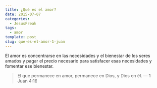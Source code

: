 ```yaml
---
title: ¿Qué es el amor?
date: 2015-07-07
categories:
  - JesusFreak
tags:
  - amor
template: post
slug: que-es-el-amor-1-juan
---
```


El amor es concentrarse en las necesidades y el bienestar de los seres amados y pagar el precio necesario para satisfacer esas necesidades y fomentar ese bienestar.

> El que permanece en amor, permanece en Dios, y Dios en él. — 1 Juan 4:16
